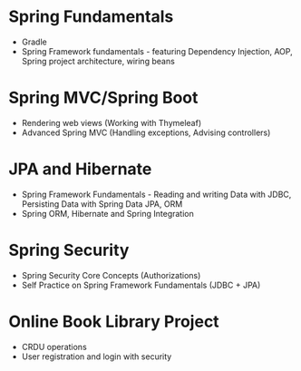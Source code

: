 # Spring Fundamentals
  - Gradle
  - Spring Framework fundamentals - featuring Dependency Injection, AOP, Spring project architecture, wiring beans

# Spring MVC/Spring Boot
  - Rendering web views (Working with Thymeleaf)
  - Advanced Spring MVC (Handling exceptions, Advising controllers)

# JPA and Hibernate
  - Spring Framework Fundamentals - Reading and writing Data with JDBC, Persisting Data with Spring Data JPA, ORM
  - Spring ORM, Hibernate and Spring Integration
# Spring Security
  - Spring Security Core Concepts (Authorizations)
  - Self Practice on Spring Framework Fundamentals (JDBC + JPA)

# Online Book Library Project
  - CRDU operations
  - User registration and login with security
